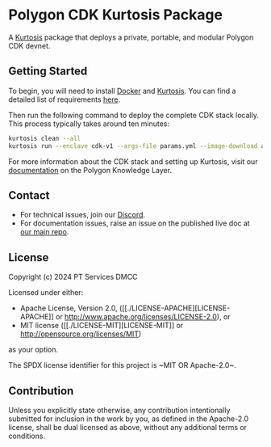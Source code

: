 # Polygon CDK Kurtosis Package

A [Kurtosis](https://github.com/kurtosis-tech/kurtosis) package that deploys a private, portable, and modular Polygon CDK devnet.

## Getting Started

To begin, you will need to install [Docker](https://docs.docker.com/get-docker/) and [Kurtosis](https://docs.kurtosis.com/install/). You can find a detailed list of requirements [here](https://docs.polygon.technology/cdk/get-started/kurtosis-experimental/quickstart/deploy-stack/#prerequisites).

Then run the following command to deploy the complete CDK stack locally. This process typically takes around ten minutes:

```bash
kurtosis clean --all
kurtosis run --enclave cdk-v1 --args-file params.yml --image-download always .
```

For more information about the CDK stack and setting up Kurtosis, visit our [documentation](https://docs.polygon.technology/cdk/get-started/kurtosis-experimental/overview/) on the Polygon Knowledge Layer.

## Contact

- For technical issues, join our [Discord](https://discord.gg/0xpolygondevs).
- For documentation issues, raise an issue on the published live doc at [our main repo](https://github.com/0xPolygon/polygon-docs).

## License

Copyright (c) 2024 PT Services DMCC

Licensed under either:

- Apache License, Version 2.0, ([[./LICENSE-APACHE][LICENSE-APACHE]] or http://www.apache.org/licenses/LICENSE-2.0), or
- MIT license ([[./LICENSE-MIT][LICENSE-MIT]] or http://opensource.org/licenses/MIT)

as your option.

The SPDX license identifier for this project is ~MIT OR Apache-2.0~.

## Contribution

Unless you explicitly state otherwise, any contribution intentionally
submitted for inclusion in the work by you, as defined in the
Apache-2.0 license, shall be dual licensed as above, without any
additional terms or conditions.
